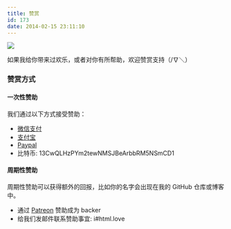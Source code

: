 ```yaml
---
title: 赞赏
id: 173
date: 2014-02-15 23:11:10
---
```


![](https://diygod.me/images/donate.jpg)

如果我给你带来过欢乐，或者对你有所帮助，欢迎赞赏支持（/∇＼）

### 赞赏方式

#### 一次性赞助

我们通过以下方式接受赞助：

-   [微信支付](https://i.imgur.com/aq6PtWa.png)
-   [支付宝](https://i.imgur.com/wv1Pj2k.png)
-   [Paypal](https://www.paypal.me/DIYgod)
-   比特币: 13CwQLHzPYm2tewNMSJBeArbbRM5NSmCD1

#### 周期性赞助

周期性赞助可以获得额外的回报，比如你的名字会出现在我的 GitHub 仓库或博客中。

-   通过 [Patreon](https://www.patreon.com/DIYgod) 赞助成为 backer
-   给我们发邮件联系赞助事宜: i#html.love